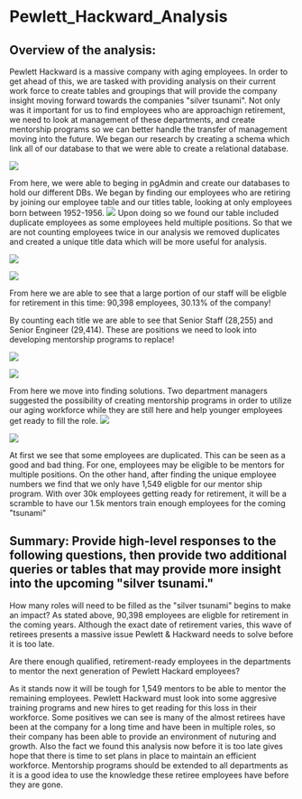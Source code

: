 # Pewlett_Hackward_Analysis

## Overview of the analysis:
Pewlett Hackward is a massive company with aging employees. In order to get ahead of this, we are tasked with providing analysis on their current work force to create tables and groupings that will provide the company insight moving forward towards the companies "silver tsunami". Not only was it important for us to find employees who are approachign retirement, we need to look at management of these departments, and create mentorship programs so we can better handle the transfer of management moving into the future. We began our research by creating a schema which link all of our database to that we were able to create a relational database. 

![](https://github.com/DanMarks12/Pewlett_Hackward_Analysis/blob/main/JPGs/ERD_schema.PNG) 

From here, we were able to beging in pgAdmin and create our databases to hold our different DBs. We began by finding our employees who are retiring by joining our employee table and our titles table, looking at only employees born between 1952-1956. 
![](https://github.com/DanMarks12/Pewlett_Hackward_Analysis/blob/main/JPGs/retirement_titles_sql.PNG)
Upon doing so we found our table included duplicate employees as some employees held multiple positions. So that we are not counting employees twice in our analysis we removed duplicates and created a unique title data which will be more useful for analysis.

![](https://github.com/DanMarks12/Pewlett_Hackward_Analysis/blob/main/JPGs/unique_titles_sql.PNG) 

![](https://github.com/DanMarks12/Pewlett_Hackward_Analysis/blob/main/JPGs/unique_titles.PNG)

From here we are able to see that a large portion of our staff will be eligble for retirement in this time: 90,398 employees, 30.13% of the company!

By counting each title we are able to see that Senior Staff (28,255) and Senior Engineer (29,414). These are positions we need to look into developing mentorship programs to replace! 

![](https://github.com/DanMarks12/Pewlett_Hackward_Analysis/blob/main/JPGs/retiring_titles_sql.PNG)

![](https://github.com/DanMarks12/Pewlett_Hackward_Analysis/blob/main/JPGs/retiring_titles.PNG)

From here we move into finding solutions. Two department managers suggested the possibility of creating mentorship programs in order to utilize our aging workforce while they are still here and help younger employees get ready to fill the role. 
![](https://github.com/DanMarks12/Pewlett_Hackward_Analysis/blob/main/JPGs/mentorship_eligibility_sql.PNG)

![](https://github.com/DanMarks12/Pewlett_Hackward_Analysis/blob/main/JPGs/mentorship_eligibility.PNG)

At first we see that some employees are duplicated. This can be seen as a good and bad thing. For one, employees may be eligible to be mentors for multiple positions. On the other hand, after finding the unique employee numbers we find that we only have 1,549 eligble for our mentor ship program. With over 30k employees getting ready for retirement, it will be a scramble to have our 1.5k mentors train enough employees for the coming "tsunami"

## Summary: Provide high-level responses to the following questions, then provide two additional queries or tables that may provide more insight into the upcoming "silver tsunami."
How many roles will need to be filled as the "silver tsunami" begins to make an impact?
As stated above, 90,398 employees are eligble for retirement in the coming years. Although the exact date of retirement varies, this wave of retirees presents a massive issue Pewlett & Hackward needs to solve before it is too late. 

Are there enough qualified, retirement-ready employees in the departments to mentor the next generation of Pewlett Hackard employees?

As it stands now it will be tough for 1,549 mentors to be able to mentor the remaining employees. Pewlett Hackward must look into some aggresive training programs and new hires to get reading for this loss in their workforce. Some positives we can see is many of the almost retirees have been at the company for a long time and have been in multiple roles, so their company has been able to provide an environment of nuturing and growth. Also the fact we found this analysis now before it is too late gives hope that there is time to set plans in place to maintain an efficient workforce. Mentorship programs should be extended to all departments as it is a good idea to use the knowledge these retiree employees have before they are gone. 
